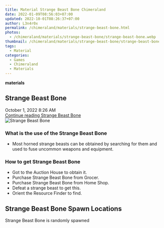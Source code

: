 ```yaml
---
title: Material Strange Beast Bone Chimeraland
date: 2022-01-09T08:56:03+07:00
updated: 2022-10-01T08:26:37+07:00
author: L3n4r0x
permalink: /chimeraland/materials/strange-beast-bone.html
photos:
  - /chimeraland/materials/strange-beast-bone/strange-beast-bone.webp
thumbnail: /chimeraland/materials/strange-beast-bone/strange-beast-bone.webp
tags:
  - Material
categories:
  - Games
  - Chimeraland
  - Materials
---
```


<section id="bootstrap-wrapper">
  <link
    rel="stylesheet"
    href="https://cdn.statically.io/gh/dimaslanjaka/Web-Manajemen/40ac3225/css/bootstrap-4.5-wrapper.css"
  />
  <div
    class="row g-0 border rounded overflow-hidden flex-md-row mb-4 shadow-sm position-relative bg-light text-dark"
  >
    <div class="col p-4 d-flex flex-column position-static">
      <strong class="d-inline-block mb-2 text-success">materials</strong>
      <h2 class="mb-0">Strange Beast Bone</h2>
      <div class="mb-1 text-muted">October 1, 2022 8:26 AM</div>
      <a
        href="/chimeraland/materials/strange-beast-bone.html"
        class="stretched-link d-none"
        >Continue reading Strange Beast Bone</a
      >
    </div>
    <div class="col-auto d-none d-lg-block">
      <img
        src="/chimeraland/materials/strange-beast-bone/strange-beast-bone.webp"
        alt="Strange Beast Bone"
      />
    </div>
  </div>
  <div class="row bg-light text-dark">
    <div class="col-lg-6 col-12 mb-2">
      <div class="card">
        <div class="card-body">
          <h3 class="card-title">What is the use of the Strange Beast Bone</h3>
          <div class="card-text">
            <ul>
              <li>
                Most horned strange beasts can be obtained by searching for them
                and used to fuse uncommon weapons and equipment.
              </li>
            </ul>
          </div>
        </div>
      </div>
    </div>
    <div class="col-lg-6 col-12 mb-2">
      <div class="card">
        <div class="card-body">
          <h3 class="card-title">How to get Strange Beast Bone</h3>
          <div class="card-text">
            <ul>
              <li>Got to the Auction House to obtain it.</li>
              <li>Purchase Strange Beast Bone from Grocer.</li>
              <li>Purchase Strange Beast Bone from Home Shop.</li>
              <li>Defeat a strange beast to get this.</li>
              <li>Orient the Resource Finder to find.</li>
            </ul>
          </div>
        </div>
      </div>
    </div>
    <div class="col-12 mb-2">
      <h2>Strange Beast Bone Spawn Locations</h2>
      <p>Strange Beast Bone is randomly spawned</p>
    </div>
  </div>
</section>